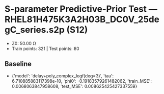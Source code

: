 # S-parameter Predictive-Prior Test — RHEL81H475K3A2H03B_DC0V_25degC_series.s2p (S12)
- Z0: 50.00 Ω
- Train points: 321  |  Test points: 80

## Baseline
- {'model': 'delay+poly_complex_logf(deg=3)', 'tau': 6.710885883117398e-10, 'phi0': -0.19183579261482062, 'train_MSE': 0.0068063847958608, 'test_MSE': 0.008625425427337559}